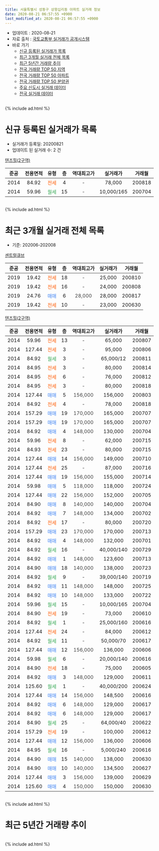```yaml
---
title: 서울특별시 성동구 상왕십리동 아파트 실거래 정보
date: 2020-08-21 06:57:55 +0900
last_modified_at: 2020-08-21 06:57:55 +0900
---
```


* 업데이트 : 2020-08-21
* 자료 출처 : [국토교통부 실거래가 공개시스템](http://rt.molit.go.kr)
* 바로 가기
    * [신규 등록된 실거래가 목록](#신규-등록된-실거래가-목록)
    * [최근 3개월 실거래 전체 목록](#최근-3개월-실거래-전체-목록)
    * [최근 5년간 거래량 추이](#최근-5년간-거래량-추이)
    * [전국 거래량 TOP 50 지역](https://inasie.github.io/apt-trade-info/최근-3개월-전국에서-가장-거래가-많이-발생한-지역)
    * [전국 거래량 TOP 50 아파트](https://inasie.github.io/apt-trade-info/최근-3개월-전국에서-가장-거래가-많이-발생한-아파트)
    * [전국 거래량 TOP 50 분양권](https://inasie.github.io/apt-trade-info/최근-3개월-전국에서-가장-거래가-많이-발생한-분양권)
    * [주요 신도시 실거래 데이터](https://inasie.github.io/apt-trade-info/주요-신도시)
    * [전국 실거래 데이터](https://inasie.github.io/apt-trade-info/전국)
<br>
{% include ad.html %}
<br>

# 신규 등록된 실거래가 목록
* 실거래가 등록일: 20200821
* 업데이트 된 실거래 수: 2 건


[텐즈힐(2구역)](https://search.naver.com/search.naver?query=%EC%84%9C%EC%9A%B8%ED%8A%B9%EB%B3%84%EC%8B%9C+%EC%84%B1%EB%8F%99%EA%B5%AC+%EC%83%81%EC%99%95%EC%8B%AD%EB%A6%AC%EB%8F%99+%ED%85%90%EC%A6%88%ED%9E%90%282%EA%B5%AC%EC%97%AD%29)

|준공|전용면적|유형|층|역대최고가|실거래가|거래월|
|:---:|:---:|:---:|:---:|:---:|:---:|:---:|
|2014|84.92|<span style="color:#ff5a00">전세</span>|4|<span style="color:#444444">-</span>|78,000|200818|
|2014|59.96|<span style="color:#34a853">월세</span>|15|<span style="color:#444444">-</span>|10,000/165|200704|


<br>
{% include ad.html %}
<br>

# 최근 3개월 실거래 전체 목록
* 기준: 202006-202008


[센트럴큐브](https://search.naver.com/search.naver?query=%EC%84%9C%EC%9A%B8%ED%8A%B9%EB%B3%84%EC%8B%9C+%EC%84%B1%EB%8F%99%EA%B5%AC+%EC%83%81%EC%99%95%EC%8B%AD%EB%A6%AC%EB%8F%99+%EC%84%BC%ED%8A%B8%EB%9F%B4%ED%81%90%EB%B8%8C)

|준공|전용면적|유형|층|역대최고가|실거래가|거래월|
|:---:|:---:|:---:|:---:|:---:|:---:|:---:|
|2019|19.42|<span style="color:#ff5a00">전세</span>|18|<span style="color:#444444">-</span>|25,000|200810|
|2019|19.42|<span style="color:#ff5a00">전세</span>|16|<span style="color:#444444">-</span>|24,000|200808|
|2019|24.76|<span style="color:#4285f3">매매</span>|6|<span style="color:#444444">28,000</span>|28,000|200817|
|2019|19.42|<span style="color:#ff5a00">전세</span>|10|<span style="color:#444444">-</span>|23,000|200630|

[텐즈힐(2구역)](https://search.naver.com/search.naver?query=%EC%84%9C%EC%9A%B8%ED%8A%B9%EB%B3%84%EC%8B%9C+%EC%84%B1%EB%8F%99%EA%B5%AC+%EC%83%81%EC%99%95%EC%8B%AD%EB%A6%AC%EB%8F%99+%ED%85%90%EC%A6%88%ED%9E%90%282%EA%B5%AC%EC%97%AD%29)

|준공|전용면적|유형|층|역대최고가|실거래가|거래월|
|:---:|:---:|:---:|:---:|:---:|:---:|:---:|
|2014|59.96|<span style="color:#ff5a00">전세</span>|13|<span style="color:#444444">-</span>|65,000|200807|
|2014|127.44|<span style="color:#ff5a00">전세</span>|3|<span style="color:#444444">-</span>|95,000|200806|
|2014|84.92|<span style="color:#34a853">월세</span>|3|<span style="color:#444444">-</span>|65,000/12|200811|
|2014|84.95|<span style="color:#ff5a00">전세</span>|3|<span style="color:#444444">-</span>|80,000|200814|
|2014|84.95|<span style="color:#ff5a00">전세</span>|6|<span style="color:#444444">-</span>|76,000|200812|
|2014|84.95|<span style="color:#ff5a00">전세</span>|3|<span style="color:#444444">-</span>|80,000|200818|
|2014|127.44|<span style="color:#4285f3">매매</span>|5|<span style="color:#444444">156,000</span>|156,000|200803|
|2014|84.92|<span style="color:#ff5a00">전세</span>|4|<span style="color:#444444">-</span>|78,000|200818|
|2014|157.29|<span style="color:#4285f3">매매</span>|19|<span style="color:#444444">170,000</span>|165,000|200707|
|2014|157.29|<span style="color:#4285f3">매매</span>|19|<span style="color:#444444">170,000</span>|165,000|200707|
|2014|84.92|<span style="color:#4285f3">매매</span>|4|<span style="color:#444444">148,000</span>|130,000|200704|
|2014|59.96|<span style="color:#ff5a00">전세</span>|8|<span style="color:#444444">-</span>|62,000|200715|
|2014|84.93|<span style="color:#ff5a00">전세</span>|23|<span style="color:#444444">-</span>|80,000|200715|
|2014|127.44|<span style="color:#4285f3">매매</span>|14|<span style="color:#444444">156,000</span>|149,000|200710|
|2014|127.44|<span style="color:#ff5a00">전세</span>|25|<span style="color:#444444">-</span>|87,000|200716|
|2014|127.44|<span style="color:#4285f3">매매</span>|19|<span style="color:#444444">156,000</span>|155,000|200714|
|2014|59.98|<span style="color:#4285f3">매매</span>|5|<span style="color:#444444">118,000</span>|118,000|200724|
|2014|127.44|<span style="color:#4285f3">매매</span>|22|<span style="color:#444444">156,000</span>|152,000|200705|
|2014|84.90|<span style="color:#4285f3">매매</span>|8|<span style="color:#444444">140,000</span>|140,000|200704|
|2014|84.92|<span style="color:#4285f3">매매</span>|7|<span style="color:#444444">148,000</span>|134,000|200702|
|2014|84.92|<span style="color:#ff5a00">전세</span>|17|<span style="color:#444444">-</span>|80,000|200720|
|2014|157.29|<span style="color:#4285f3">매매</span>|23|<span style="color:#444444">170,000</span>|170,000|200713|
|2014|84.92|<span style="color:#4285f3">매매</span>|4|<span style="color:#444444">148,000</span>|132,000|200701|
|2014|84.92|<span style="color:#34a853">월세</span>|16|<span style="color:#444444">-</span>|40,000/140|200729|
|2014|84.92|<span style="color:#4285f3">매매</span>|1|<span style="color:#444444">148,000</span>|123,600|200713|
|2014|84.90|<span style="color:#4285f3">매매</span>|18|<span style="color:#444444">140,000</span>|138,000|200723|
|2014|84.92|<span style="color:#34a853">월세</span>|9|<span style="color:#444444">-</span>|39,000/140|200719|
|2014|84.92|<span style="color:#4285f3">매매</span>|11|<span style="color:#444444">148,000</span>|148,000|200725|
|2014|84.92|<span style="color:#4285f3">매매</span>|10|<span style="color:#444444">148,000</span>|133,000|200722|
|2014|59.96|<span style="color:#34a853">월세</span>|15|<span style="color:#444444">-</span>|10,000/165|200704|
|2014|84.90|<span style="color:#ff5a00">전세</span>|19|<span style="color:#444444">-</span>|73,000|200610|
|2014|84.92|<span style="color:#34a853">월세</span>|1|<span style="color:#444444">-</span>|25,000/160|200616|
|2014|127.44|<span style="color:#ff5a00">전세</span>|24|<span style="color:#444444">-</span>|84,000|200612|
|2014|84.92|<span style="color:#34a853">월세</span>|11|<span style="color:#444444">-</span>|50,000/70|200617|
|2014|127.44|<span style="color:#4285f3">매매</span>|12|<span style="color:#444444">156,000</span>|136,000|200606|
|2014|59.98|<span style="color:#34a853">월세</span>|6|<span style="color:#444444">-</span>|20,000/140|200616|
|2014|84.90|<span style="color:#ff5a00">전세</span>|18|<span style="color:#444444">-</span>|75,000|200605|
|2014|84.92|<span style="color:#4285f3">매매</span>|3|<span style="color:#444444">148,000</span>|129,000|200611|
|2014|125.60|<span style="color:#34a853">월세</span>|1|<span style="color:#444444">-</span>|40,000/200|200624|
|2014|127.44|<span style="color:#4285f3">매매</span>|14|<span style="color:#444444">156,000</span>|148,500|200616|
|2014|84.92|<span style="color:#4285f3">매매</span>|6|<span style="color:#444444">148,000</span>|129,000|200617|
|2014|84.92|<span style="color:#4285f3">매매</span>|6|<span style="color:#444444">148,000</span>|129,000|200617|
|2014|84.90|<span style="color:#34a853">월세</span>|25|<span style="color:#444444">-</span>|64,000/40|200622|
|2014|157.29|<span style="color:#ff5a00">전세</span>|19|<span style="color:#444444">-</span>|100,000|200612|
|2014|127.44|<span style="color:#4285f3">매매</span>|12|<span style="color:#444444">156,000</span>|136,000|200606|
|2014|84.95|<span style="color:#34a853">월세</span>|16|<span style="color:#444444">-</span>|5,000/240|200616|
|2014|84.90|<span style="color:#4285f3">매매</span>|15|<span style="color:#444444">140,000</span>|138,000|200630|
|2014|84.90|<span style="color:#4285f3">매매</span>|10|<span style="color:#444444">140,000</span>|134,500|200627|
|2014|127.44|<span style="color:#4285f3">매매</span>|3|<span style="color:#444444">156,000</span>|139,000|200629|
|2014|125.60|<span style="color:#4285f3">매매</span>|4|<span style="color:#444444">150,000</span>|150,000|200630|


<br>
{% include ad.html %}
<br>

# 최근 5년간 거래량 추이


<div style="width:100%;">
    <canvas id="deal_progress" height="200"></canvas>
</div>

<script>
new Chart(document.getElementById("deal_progress"), {
    type: 'line',
    data: {
        labels: ['201508','201509','201510','201511','201512','201601','201602','201603','201604','201605','201606','201607','201608','201609','201610','201611','201612','201701','201702','201703','201704','201705','201706','201707','201708','201709','201710','201711','201712','201801','201802','201803','201804','201805','201806','201807','201808','201809','201810','201811','201812','201901','201902','201903','201904','201905','201906','201907','201908','201909','201910','201911','201912','202001','202002','202003','202004','202005','202006','202007','202008'],
        datasets: [{
            label: '매매',
            pointRadius: 1,
            data: [0, 0, 0, 2, 4, 2, 0, 3, 14, 13, 11, 2, 4, 12, 10, 7, 2, 1, 3, 7, 12, 22, 21, 18, 6, 7, 7, 17, 9, 23, 4, 1, 4, 0, 3, 4, 3, 13, 0, 2, 1, 0, 0, 1, 2, 7, 0, 8, 6, 5, 8, 3, 6, 2, 5, 0, 2, 2, 10, 15, 2],
            borderColor: "rgba(255, 201, 14, 1)",
            backgroundColor: "rgba(255, 201, 14, 0.5)",
            fill: false,
            lineTension: 0
        },{
            label: '전월세',
            pointRadius: 1,
            data: [7, 2, 6, 7, 8, 13, 9, 25, 17, 15, 7, 12, 2, 4, 4, 1, 2, 8, 6, 7, 4, 9, 7, 11, 8, 9, 4, 11, 9, 20, 21, 20, 15, 8, 11, 12, 6, 13, 10, 9, 8, 12, 8, 5, 12, 13, 10, 10, 10, 7, 8, 9, 8, 7, 31, 17, 13, 16, 11, 7, 9],
            borderColor: "rgba(0, 141, 185, 1)",
            backgroundColor: "rgba(0, 141, 185, 0.5)",
            fill: false,
            lineTension: 0
        }
        ]
    },
    options: {
        responsive: true,
        title: {
            display: false
        },
        tooltips: {
            mode: 'index',
            intersect: false
        },
        hover: {
            mode: 'nearest',
            intersect: true
        },
        scales: {
            xAxes: [{
                display: true,
                scaleLabel: {
                    display: true,
                    labelString: '년/월'
                }
            }],
            yAxes: [{
                display: true,
                ticks: {
                    suggestedMin: 0,
                },
                scaleLabel: {
                    display: true,
                    labelString: '실거래 수'
                }
            }]
        }
    }
});

</script>


<br>
{% include ad.html %}
<br>

